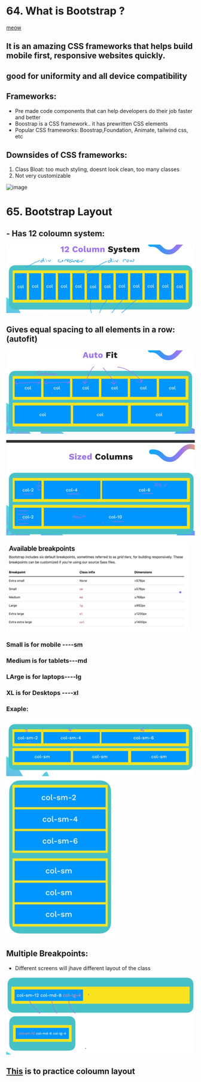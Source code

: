 # 64. What is Bootstrap ?
[meow](https://github.com/vinitkesh/webdev.notes/blob/main/Udemy%20:%20The%20complete%202023%20Web%20dev%20Bootcamp/S11_Bootstrap.md#65-bootstrap-layout)
## It is an amazing CSS frameworks that helps build mobile first, responsive websites quickly.
## good for uniformity and all device compatibility

## Frameworks: 
- Pre made code components that can help developers do their job faster and better
- Boostrap is a CSS framework.. it has prewritten CSS elements
- Popular CSS frameworks: Boostrap,Foundation, Animate, tailwind css, etc


## Downsides of CSS frameworks:
1. Class Bloat: too much styling, doesnt look clean, too many classes
2. Not very customizable

![image](https://github.com/vinitkesh/webdev.notes/assets/139075087/9614235d-ff8b-4f3b-8ce4-5c8104e37341)


# 65. Bootstrap Layout
## - Has 12 coloumn system:
![12 coloumns](image-8.png)

## Gives equal spacing to all elements in a row:(autofit)
![auto fir](image-9.png)


![Alt text](image-10.png)

![breakpoints](image-11.png)

### Small is for mobile  ----sm 
### Medium is for tablets---md
### LArge is for laptops----lg
### XL is for Desktops ----xl

### Exaple:
![Alt text](image-12.png)
![Alt text](image-13.png)

## Multiple Breakpoints: 
- Different screens will jhave different layout of the class

![Alt text](image-14.png)
![Alt text](image-16.png)

## [This](https://appbrewery.github.io/bootstrap-layout/) is to practice coloumn layout







